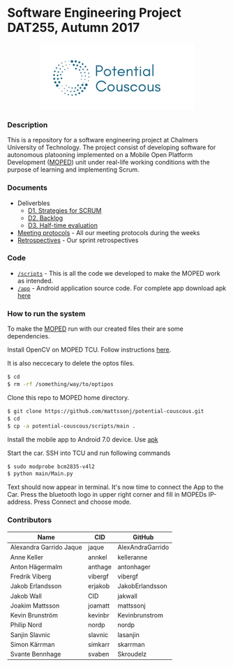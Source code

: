 # Software Engineering Project DAT255, Autumn 2017

<p align="center"> <img src="/Documents/images/Logo.2.0..png"> </p>


### Description
This is a repository for a software engineering project at Chalmers University of Technology. The project consist of developing software for autonomous platooning implemented on a Mobile Open Platform Development ([MOPED](https://github.com/sics-sse/moped)) unit under real-life working conditions with the purpose of learning and implementing Scrum.


### Documents

* Deliverbles
    * [D1. Strategies for SCRUM](https://github.com/mattssonj/potentialcouscous/blob/master/Documents/Deliverables/D1_Strategier%20för%20SCRUM.pdf)
    * [D2. Backlog](https://trello.com/b/gsIRwmhq/potential-couscous)
    * [D3. Half-time evaluation](https://github.com/mattssonj/potential-couscous/blob/master/Documents/Deliverables/D3%20Half-time%20evaluation.pdf)
* [Meeting protocols](https://github.com/mattssonj/potential-couscous/tree/master/Documents/Meeting%20Protocols) - All our meeting protocols during the weeks
* [Retrospectives](https://github.com/mattssonj/potential-couscous/tree/master/Documents/Retrospectives) - Our sprint retrospectives





### Code
   * [`/scripts`](/scripts/) - This is all the code we developed to make the MOPED work as intended. 
   * [`/app`](/app/) - Android application source code. For complete app download apk [here](www.google.com)


### How to run the system

To make the [MOPED](https://github.com/sics-sse/moped) run with our created files their are some dependencies.

Install OpenCV on MOPED TCU. Follow instructions [here](https://github.com/felixnorden/moppepojkar/issues/38).

It is also neccecary to delete the optos files.
```sh
$ cd
$ rm -rf /something/way/to/optipos
```

Clone this repo to MOPED home directory.
```sh
$ git clone https://github.com/mattssonj/potential-couscous.git
$ cd
$ cp -a potential-couscous/scripts/main .
```

Install the mobile app to Android 7.0 device. Use [apk](www.google.com)

Start the car. SSH into TCU and run following commands
```sh
$ sudo modprobe bcm2835-v4l2
$ python main/Main.py
```
Text should now appear in terminal. It's now time to connect the App to the Car.
Press the bluetooth logo in upper right corner and fill in MOPEDs IP-address. 
Press Connect and choose mode.


### Contributors

| Name | CID | GitHub |
|------|-----|--------|
|Alexandra Garrido Jaque|jaque|AlexAndraGarrido|
|Anne Keller|annkel|kelleranne|
|Anton Hägermalm|anthage|antonhager|
|Fredrik Viberg|vibergf|vibergf|
|Jakob Erlandsson|erjakob|JakobErlandsson|
|Jakob Wall|CID|jakwall|
|Joakim Mattsson|joamatt|mattssonj|
|Kevin Brunström|kevinbr|Kevinbrunstrom|
|Philip Nord|nordp|nordp|
|Sanjin Slavnic|slavnic|lasanjin|
|Simon Kärrman|simkarr|skarrman|
|Svante Bennhage|svaben|Skroudelz|
